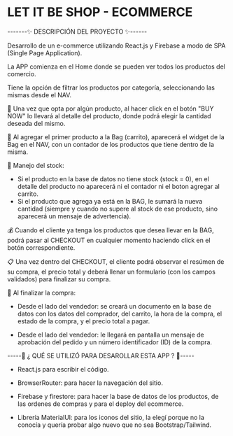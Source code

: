 # LET IT BE SHOP - ECOMMERCE 

-------✨ DESCRIPCIÓN DEL PROYECTO ✨------

Desarrollo de un e-commerce utilizando React.js y Firebase a modo de SPA (Single Page Application).

La APP comienza en el Home donde se pueden ver todos los productos del comercio.

Tiene la opción de filtrar los productos por categoría, seleccionando las mismas desde el NAV.

🛒 Una vez que opta por algún producto, al hacer click en el botón "BUY NOW" lo llevará al detalle del producto, donde podrá elegir la cantidad deseada del mismo.

👜 Al agregar el primer producto a la Bag (carrito), aparecerá el widget de la Bag en el NAV, con un contador de los productos que tiene dentro de la misma.

🧰 Manejo del stock:
- Si el producto en la base de datos no tiene stock (stock = 0), en el detalle del producto no aparecerá ni el contador ni el boton agregar al carrito.
- Si el producto que agrega ya está en la BAG, le sumará la nueva cantidad (siempre y cuando no supere al stock de ese producto, sino aparecerá un mensaje de advertencia).

💰 Cuando el cliente ya tenga los productos que desea llevar en la BAG, podrá pasar al CHECKOUT en cualquier momento haciendo click en el botón correspondiente.

📋 Una vez dentro del CHECKOUT, el cliente podrá observar el resúmen de su compra, el precio total y deberá llenar un formulario (con los campos validados) para finalizar su compra.

💼 Al finalizar la compra:

- Desde el lado del vendedor: se creará un documento en la base de datos con los datos del comprador, del carrito, la hora de la compra, el estado de la compra, y el precio total a pagar.

- Desde el lado del vendedor: le llegará en pantalla un mensaje de aprobación del pedido y un número identificador (ID) de la compra.


-----🔨 ¿ QUÉ SE UTILIZÓ PARA DESAROLLAR ESTA APP ? 🔧-----

- React.js para escribir el código. 

- BrowserRouter: para hacer la navegación del sitio.

- Firebase y firestore: para hacer la base de datos de los productos, de las ordenes de compras y para el deploy del ecommerce. 

- Librería MaterialUI: para los iconos del sitio, la elegí porque no la conocía y quería probar algo nuevo que no sea Bootstrap/Tailwind.













